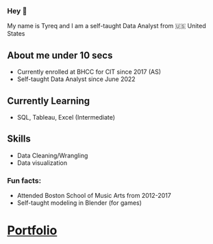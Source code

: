 ### Hey 👋

My name is Tyreq and I am a self-taught Data Analyst from :us: United States

## About me under 10 secs
* Currently enrolled at BHCC for CIT since 2017 (AS)
* Self-taught Data Analyst since June 2022

## Currently Learning
* SQL, Tableau, Excel (Intermediate)

## Skills
* Data Cleaning/Wrangling 
* Data visualization

### Fun facts:
*  Attended Boston School of Music Arts from 2012-2017
*  Self-taught modeling in Blender (for games)

# [Portfolio](https://github.com/TyreqPW/DA_Portfolio)
